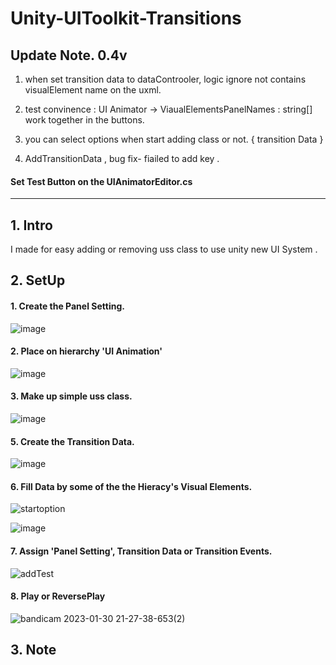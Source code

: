 # Unity-UIToolkit-Transitions

## Update Note. 0.4v

1. when set transition data to dataControoler, logic ignore not contains visualElement name on the uxml.

2. test convinence : UI Animator -> ViaualElementsPanelNames : string[] work together in the buttons.

3. you can select options when start adding class or not. { transition Data }

4. AddTransitionData , bug fix- fiailed to add key .

  #### Set Test Button on the UIAnimatorEditor.cs
---
## 1. Intro

I made for easy adding or removing uss class to use unity new UI System .

## 2. SetUp

#### 1. Create the Panel Setting.

![image](https://user-images.githubusercontent.com/123732566/215467563-6780aa2d-6a74-447c-8663-919d4064f999.png)

#### 2. Place on hierarchy 'UI Animation'

![image](https://user-images.githubusercontent.com/123732566/215467799-eff2e2c9-361a-4616-b8d1-d14adae061a5.png)

#### 3. Make up simple uss class.

![image](https://user-images.githubusercontent.com/123732566/215468139-36ea6c7d-b1e5-4703-9546-135bc9582370.png)

#### 5. Create the Transition Data.

![image](https://user-images.githubusercontent.com/123732566/215468252-8258e99a-c697-4c34-a46c-a2aaad10c8e9.png)

#### 6. Fill Data by some of the the Hieracy's Visual Elements.

![startoption](https://user-images.githubusercontent.com/123732566/220820768-0a117e01-d696-40ee-a962-604afd7444a6.png)

![image](https://user-images.githubusercontent.com/123732566/215468864-202d208f-473e-4bd6-968f-e6b7fbc78aed.png)

#### 7. Assign 'Panel Setting', Transition Data or Transition Events.

![addTest](https://user-images.githubusercontent.com/123732566/220820790-f6442c2e-dfa7-49c1-ac8d-49e335aadd5e.png)

#### 8. Play or ReversePlay

![bandicam 2023-01-30 21-27-38-653(2)](https://user-images.githubusercontent.com/123732566/215484163-4906312f-b3ad-45cc-8b8d-afcd22db8977.gif)

## 3. Note

####
